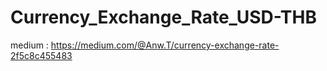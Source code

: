 # Currency_Exchange_Rate_USD-THB
medium : https://medium.com/@Anw.T/currency-exchange-rate-2f5c8c455483
